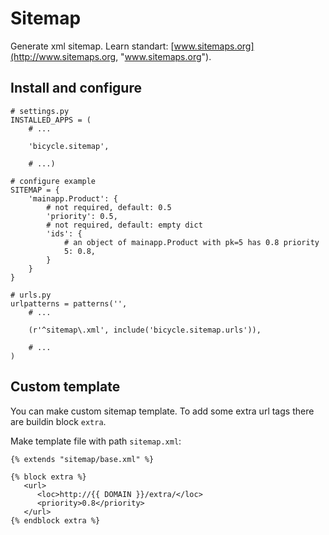 # Sitemap

Generate xml sitemap. Learn standart: [www.sitemaps.org](http://www.sitemaps.org, "www.sitemaps.org").

## Install and configure

    # settings.py
    INSTALLED_APPS = (
        # ...

        'bicycle.sitemap',
        
        # ...)

    # configure example
    SITEMAP = {
        'mainapp.Product': {
            # not required, default: 0.5
            'priority': 0.5,
            # not required, default: empty dict
            'ids': {
                # an object of mainapp.Product with pk=5 has 0.8 priority
                5: 0.8,
            }
        }
    }

    # urls.py
    urlpatterns = patterns('',
        # ...

        (r'^sitemap\.xml', include('bicycle.sitemap.urls')),

        # ...
    )

## Custom template

You can make custom sitemap template. To add some extra url tags there are buildin block `extra`.

Make template file with path `sitemap.xml`:

    {% extends "sitemap/base.xml" %}

    {% block extra %}
       <url>
          <loc>http://{{ DOMAIN }}/extra/</loc>
          <priority>0.8</priority>
       </url>
    {% endblock extra %}